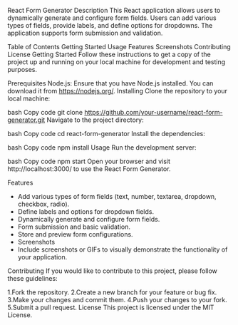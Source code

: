 React Form Generator
Description
This React application allows users to dynamically generate and configure form fields. Users can add various types of fields, provide labels, and define options for dropdowns. The application supports form submission and validation.

Table of Contents
Getting Started
Usage
Features
Screenshots
Contributing
License
Getting Started
Follow these instructions to get a copy of the project up and running on your local machine for development and testing purposes.

Prerequisites
Node.js: Ensure that you have Node.js installed. You can download it from https://nodejs.org/.
Installing
Clone the repository to your local machine:

bash
Copy code
git clone https://github.com/your-username/react-form-generator.git
Navigate to the project directory:

bash
Copy code
cd react-form-generator
Install the dependencies:

bash
Copy code
npm install
Usage
Run the development server:

bash
Copy code
npm start
Open your browser and visit http://localhost:3000/ to use the React Form Generator.

Features
* Add various types of form fields (text, number, textarea, dropdown, checkbox, radio).
* Define labels and options for dropdown fields.
* Dynamically generate and configure form fields.
* Form submission and basic validation.
* Store and preview form configurations.
* Screenshots
* Include screenshots or GIFs to visually demonstrate the functionality of your application.

Contributing
If you would like to contribute to this project, please follow these guidelines:

1.Fork the repository.
2.Create a new branch for your feature or bug fix.
3.Make your changes and commit them.
4.Push your changes to your fork.
5.Submit a pull request.
License
This project is licensed under the MIT License.

